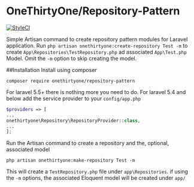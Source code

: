 # OneThirtyOne/Repository-Pattern
[![StyleCI](https://styleci.io/repos/130260748/shield?branch=master)](https://styleci.io/repos/130260748)

Simple Artisan command to create repository pattern modules for Laravel application.  Run 
`php artisan onethirtyone:create-repository Test -m` to create `App\Repositories\TestRepository.php` ad associated `App\Test.php` Model.  Omit the `-m` option to skip creating the model.

##Installation
Install using composer
```$xslt
composer require onethirtyone/repository-pattern
```

For laravel 5.5+ there is nothing more you need to do.  For laravel 5.4 and below add the service provider to your `config/app.php`

```php
$providers => [
...
onethirtyone\Repository\RepositoryProvider::class,
...
];
```

Run the Artisan command to create a repository and the, optional, associated model
```$xslt
php artisan onethirtyone:make-repository Test -m
```

This will create a `TestRepository.php` file under `app\Repositories`. if using the `-m` options, the associated Eloquent model will be created under `app/`